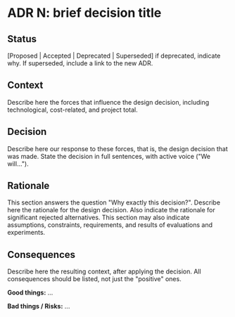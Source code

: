 # ADR N: brief decision title

## Status

[Proposed | Accepted | Deprecated | Superseded] if deprecated, indicate why. If superseded, include a link to the new ADR.

## Context

Describe here the forces that influence the design decision, including technological, cost-related, and project total.

## Decision

Describe here our response to these forces, that is, the design decision that was made. State the decision in full sentences, with active voice ("We will...").

## Rationale

This section answers the question "Why exactly this decision?". Describe here the rationale for the design decision. Also indicate the rationale for significant rejected alternatives. This section may also indicate assumptions, constraints, requirements, and results of evaluations and experiments.

## Consequences

Describe here the resulting context, after applying the decision. All consequences should be listed, not just the "positive" ones.

**Good things:**
...

**Bad things / Risks:**
...
